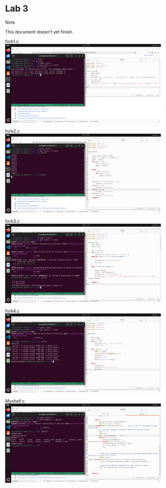 # Lab 3

> [!NOTE]
> This document doesn't yet finish.

fork1.c
![fork1.c](https://github.com/zorone/CPE3333/blob/master/res/Screenshot%20from%202024-09-05%2010-45-45.png?raw=true "fork1.c")

fork2.c
![fork2.c](https://github.com/zorone/CPE3333/blob/master/res/Screenshot%20from%202024-09-05%2010-55-21.png?raw=true "fork2.c")

fork3.c
![fork3.c](https://github.com/zorone/CPE3333/blob/master/res/Screenshot%20from%202024-09-05%2011-10-06.png?raw=true "fork3.c")

fork4.c
![fork4.c](https://github.com/zorone/CPE3333/blob/master/res/Screenshot%20from%202024-09-05%2011-15-54.png?raw=true "fork4.c")

Myshell.c
![Myshell.c](https://github.com/zorone/CPE3333/blob/master/res/Screenshot%20from%202024-09-05%2011-41-24.png?raw=true "Myshell.c")
